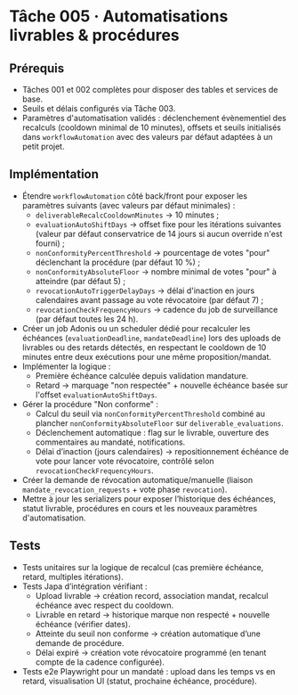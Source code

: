 # Tâche 005 · Automatisations livrables & procédures

## Prérequis
- Tâches 001 et 002 complètes pour disposer des tables et services de base.
- Seuils et délais configurés via Tâche 003.
- Paramètres d'automatisation validés : déclenchement évènementiel des recalculs (cooldown minimal de 10 minutes), offsets et seuils initialisés dans `workflowAutomation` avec des valeurs par défaut adaptées à un petit projet.

## Implémentation
- Étendre `workflowAutomation` côté back/front pour exposer les paramètres suivants (avec valeurs par défaut minimales) :
  - `deliverableRecalcCooldownMinutes` → 10 minutes ;
  - `evaluationAutoShiftDays` → offset fixe pour les itérations suivantes (valeur par défaut conservatrice de 14 jours si aucun override n'est fourni) ;
  - `nonConformityPercentThreshold` → pourcentage de votes "pour" déclenchant la procédure (par défaut 10 %) ;
  - `nonConformityAbsoluteFloor` → nombre minimal de votes "pour" à atteindre (par défaut 5) ;
  - `revocationAutoTriggerDelayDays` → délai d'inaction en jours calendaires avant passage au vote révocatoire (par défaut 7) ;
  - `revocationCheckFrequencyHours` → cadence du job de surveillance (par défaut toutes les 24 h).
- Créer un job Adonis ou un scheduler dédié pour recalculer les échéances (`evaluationDeadline`, `mandateDeadline`) lors des uploads de livrables ou des retards détectés, en respectant le cooldown de 10 minutes entre deux exécutions pour une même proposition/mandat.
- Implémenter la logique :
  - Première échéance calculée depuis validation mandature.
  - Retard → marquage "non respectée" + nouvelle échéance basée sur l'offset `evaluationAutoShiftDays`.
- Gérer la procédure "Non conforme" :
  - Calcul du seuil via `nonConformityPercentThreshold` combiné au plancher `nonConformityAbsoluteFloor` sur `deliverable_evaluations`.
  - Déclenchement automatique : flag sur le livrable, ouverture des commentaires au mandaté, notifications.
  - Délai d’inaction (jours calendaires) → repositionnement échéance de vote pour lancer vote révocatoire, contrôlé selon `revocationCheckFrequencyHours`.
- Créer la demande de révocation automatique/manuelle (liaison `mandate_revocation_requests` + vote phase `revocation`).
- Mettre à jour les serializers pour exposer l’historique des échéances, statut livrable, procédures en cours et les nouveaux paramètres d'automatisation.

## Tests
- Tests unitaires sur la logique de recalcul (cas première échéance, retard, multiples itérations).
- Tests Japa d’intégration vérifiant :
  - Upload livrable → création record, association mandat, recalcul échéance avec respect du cooldown.
  - Livrable en retard → historique marque non respecté + nouvelle échéance (vérifier dates).
  - Atteinte du seuil non conforme → création automatique d’une demande de procédure.
  - Délai expiré → création vote révocatoire programmé (en tenant compte de la cadence configurée).
- Tests e2e Playwright pour un mandaté : upload dans les temps vs en retard, visualisation UI (statut, prochaine échéance, procédure).
